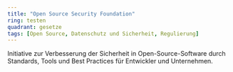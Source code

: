 ```yaml
---
title: "Open Source Security Foundation"
ring: testen
quadrant: gesetze
tags: [Open Source, Datenschutz und Sicherheit, Regulierung]
---
```


Initiative zur Verbesserung der Sicherheit in Open-Source-Software durch Standards, Tools und Best Practices für Entwickler und Unternehmen.
